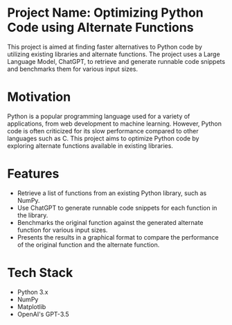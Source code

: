 # Project Name: Optimizing Python Code using Alternate Functions
This project is aimed at finding faster alternatives to Python code by utilizing existing libraries and alternate functions. The project uses a Large Language Model, ChatGPT, to retrieve and generate runnable code snippets and benchmarks them for various input sizes.

# Motivation
Python is a popular programming language used for a variety of applications, from web development to machine learning. However, Python code is often criticized for its slow performance compared to other languages such as C. This project aims to optimize Python code by exploring alternate functions available in existing libraries.

# Features
* Retrieve a list of functions from an existing Python library, such as NumPy.
* Use ChatGPT to generate runnable code snippets for each function in the library.
* Benchmarks the original function against the generated alternate function for various input sizes.
* Presents the results in a graphical format to compare the performance of the original function and the alternate function.


# Tech Stack
* Python 3.x
* NumPy
* Matplotlib
* OpenAI's GPT-3.5

